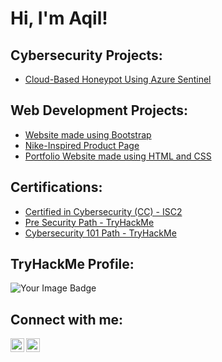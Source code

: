 <h1>Hi, I'm Aqil! </h1>

<h2> Cybersecurity Projects:</h2>

  - [Cloud-Based Honeypot Using Azure Sentinel](https://github.com/aqiiil/cloud-based-honeypot)

<h2> Web Development Projects:</h2>

  - [Website made using Bootstrap](https://aqiiil.github.io/Bootstrap-Website/)
  - [Nike-Inspired Product Page](aqiiil.github.io/nike-website/)
  - [Portfolio Website made using HTML and CSS](https://github.com/aqiiil/portfolio-website1)
 
 
 <h2> Certifications: </h2>

- [Certified in Cybersecurity (CC) - ISC2](https://www.credly.com/badges/3e103208-bec2-4f7b-a850-6ee1dfe37287/public_url)
- [Pre Security Path - TryHackMe](https://tryhackme-certificates.s3-eu-west-1.amazonaws.com/THM-1LWNVW0KVQ.pdf)
- [Cybersecurity 101 Path - TryHackMe](https://tryhackme-certificates.s3-eu-west-1.amazonaws.com/THM-UI59MVWPZF.pdf)

 <h2> TryHackMe Profile: </h2>

<img src="https://tryhackme-badges.s3.amazonaws.com/t4k3n.png" alt="Your Image Badge" />
 
<h2> Connect with me:</h2>

[<img align="left" alt="JoshMadakor | LinkedIn" width="22px" src="https://cdn.jsdelivr.net/npm/simple-icons@v3/icons/linkedin.svg" />][linkedin]
[<img align="left" alt="JoshMadakor | Instagram" width="22px" src="https://cdn.jsdelivr.net/npm/simple-icons@v3/icons/instagram.svg" />][instagram]

[instagram]: https://www.instagram.com/aqiiiill/
[linkedin]: https://linkedin.com/in/aqilhameed

<!--
Here are some ideas to get you started:

- 🔭 I’m currently working on ...
- 🌱 I’m currently learning ...
- 👯 I’m looking to collaborate on ...
- 🤔 I’m looking for help with ...
- 💬 Ask me about ...
- 📫 How to reach me: ...
- 😄 Pronouns: ...
- ⚡ Fun fact: ...
-->
